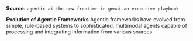 **Source:** `agentic-ai-the-new-frontier-in-genai-an-executive-playbook`

**Evolution of Agentic Frameworks**
Agentic frameworks have evolved from simple, rule-based systems to sophisticated, multimodal agents capable of processing and integrating information from various sources.
